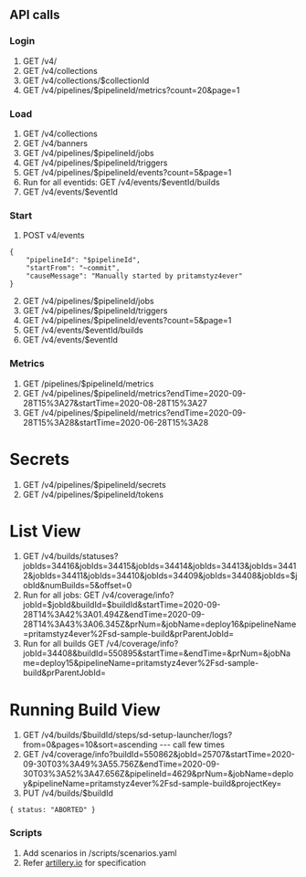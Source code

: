 ## API calls

### Login
1. GET /v4/
2. GET /v4/collections
3. GET /v4/collections/$collectionId
4. GET /v4/pipelines/$pipelineId/metrics?count=20&page=1

### Load
1. GET /v4/collections
2. GET /v4/banners
3. GET /v4/pipelines/$pipelineId/jobs
4. GET /v4/pipelines/$pipelineId/triggers
5. GET /v4/pipelines/$pipelineId/events?count=5&page=1
6. Run for all eventids: GET /v4/events/$eventId/builds
7. GET /v4/events/$eventId

### Start

1. POST v4/events
```
{
    "pipelineId": "$pipelineId",
    "startFrom": "~commit",
    "causeMessage": "Manually started by pritamstyz4ever"
}
```
2. GET /v4/pipelines/$pipelineId/jobs
3. GET /v4/pipelines/$pipelineId/triggers
4. GET /v4/pipelines/$pipelineId/events?count=5&page=1
5. GET /v4/events/$eventId/builds
6. GET /v4/events/$eventId

### Metrics
1. GET /pipelines/$pipelineId/metrics
2. GET /v4/pipelines/$pipelineId/metrics?endTime=2020-09-28T15%3A27&startTime=2020-08-28T15%3A27
3. GET /v4/pipelines/$pipelineId/metrics?endTime=2020-09-28T15%3A28&startTime=2020-06-28T15%3A28

# Secrets
1. GET /v4/pipelines/$pipelineId/secrets
2. GET /v4/pipelines/$pipelineId/tokens

# List View
1. GET /v4/builds/statuses?jobIds=34416&jobIds=34415&jobIds=34414&jobIds=34413&jobIds=34412&jobIds=34411&jobIds=34410&jobIds=34409&jobIds=34408&jobIds=$jobId&numBuilds=5&offset=0
2. Run for all jobs: GET /v4/coverage/info?jobId=$jobId&buildId=$buildId&startTime=2020-09-28T14%3A42%3A01.494Z&endTime=2020-09-28T14%3A43%3A06.345Z&prNum=&jobName=deploy16&pipelineName=pritamstyz4ever%2Fsd-sample-build&prParentJobId=
3. Run for all builds GET /v4/coverage/info?jobId=34408&buildId=550895&startTime=&endTime=&prNum=&jobName=deploy15&pipelineName=pritamstyz4ever%2Fsd-sample-build&prParentJobId=

# Running Build View
1. GET /v4/builds/$buildId/steps/sd-setup-launcher/logs?from=0&pages=10&sort=ascending --- call few times
2. GET /v4/coverage/info?buildId=550862&jobId=25707&startTime=2020-09-30T03%3A49%3A55.756Z&endTime=2020-09-30T03%3A52%3A47.656Z&pipelineId=4629&prNum=&jobName=deploy&pipelineName=pritamstyz4ever%2Fsd-sample-build&projectKey=
3. PUT /v4/builds/$buildId
```
{ status: "ABORTED" }
```

### Scripts
1. Add scenarios in /scripts/scenarios.yaml
2. Refer [artillery.io](https://artillery.io/docs/guides/guides/http-reference.html#Overview) for specification